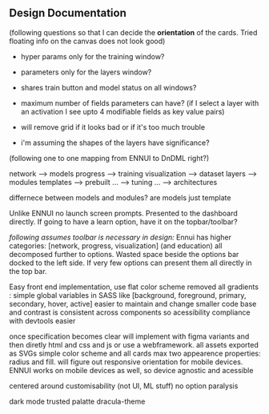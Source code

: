 ## Design Documentation

(following questions so that I can decide the **orientation** of the cards. Tried floating info on the canvas does not look good)

- hyper params only for the training window?
- parameters only for the layers window?
- shares train button and model status on all windows?
- maximum number of fields parameters can have? (if I select a layer with an activation I see upto 4 modifiable fields as key value pairs) 
- will remove grid if it looks bad or if it's too much trouble


- i'm assuming the shapes of the layers have significance?

(following one to one mapping from ENNUI to DnDML right?)

network --> models
progress --> training
visualization --> dataset
layers --> modules
templates --> prebuilt
... --> tuning
... --> architectures

differnece between models and modules?
are models just template


Unlike ENNUI no launch screen prompts. Presented to the dashboard directly. If going to have a learn option, have it on the topbar/toolbar?

*following assumes toolbar is necessary in design:* Ennui has higher categories: [network, progress, visualization] (and education) all decomposed further to options. Wasted space beside the options bar docked to the left side. If very few options can present them all directly in the top bar.

Easy front end implementation, use flat color scheme removed all gradients : simple global variables in SASS like [background, foreground, primary, secondary, hover, active] easier to maintain and change smaller code base and contrast is consistent across components so acessibility compliance with devtools easier

once specification becomes clear will implement with figma variants and then diretly html and css and js or use a webframework. all assets exported as SVGs simple color scheme and all cards max two appearence properties: radius and fill. will figure out responsive orientation for mobile devices. ENNUI works on mobile devices as well, so device agnostic and acessible

centered around customisability (not UI, ML stuff) no option paralysis

dark mode trusted palatte dracula-theme


<!-- contending for side bar and open collapse to abstract out to topbar and entire side dock is selection subsectoins ennui to a degree but two side bars and icon crutch so reduce deadspace and floating palatte on the grid for stuff hover open and select stuff or side bar space hmm think about it and drag and drop to canvas prompt hover for purspose side side bar but mouse travel less so keyboard navigate simplest good and ? help on top smallest section approachable remoce and undesigns as much as you can

grid snapping make shapes a bit smaller

grid and mac clean up feature and auto that and no breaking exzess too? hmm dunno

not jsut minst loaded in but local directory as well to use it eh

figma
webflow
front end
blue palatte inviting light theme dark theme discord slack context separation
card abuse exessivly to only where neede

mouse travel side bar choice move to top and preview fast as you hover and very small set of opinionated shortcuts nice window in unofficial onvenion trigger to override mouse travel

dark mode trusted palatte dracula-theme instead of remixing would be nice but if not too hoherent in light to dark transition can change to a more muted theme good contrast fundamentals

create simple icons 

-->



